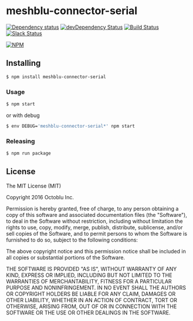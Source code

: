 # meshblu-connector-serial

[![Dependency status](http://img.shields.io/david/octoblu/meshblu-connector-serial.svg?style=flat)](https://david-dm.org/octoblu/meshblu-connector-serial)
[![devDependency Status](http://img.shields.io/david/dev/octoblu/meshblu-connector-serial.svg?style=flat)](https://david-dm.org/octoblu/meshblu-connector-serial#info=devDependencies)
[![Build Status](http://img.shields.io/travis/octoblu/meshblu-connector-serial.svg?style=flat&branch=master)](https://travis-ci.org/octoblu/meshblu-connector-serial)
[![Slack Status](http://community-slack.octoblu.com/badge.svg)](http://community-slack.octoblu.com)

[![NPM](https://nodei.co/npm/meshblu-connector-serial.svg?style=flat)](https://npmjs.org/package/meshblu-connector-serial)

## Installing

```bash
$ npm install meshblu-connector-serial
```

### Usage

```bash
$ npm start
```

or with debug

```bash
$ env DEBUG='meshblu-connector-serial*' npm start
```

### Releasing

```bash
$ npm run package
```

## License

The MIT License (MIT)

Copyright 2016 Octoblu Inc.

Permission is hereby granted, free of charge, to any person obtaining a copy
of this software and associated documentation files (the "Software"), to deal
in the Software without restriction, including without limitation the rights
to use, copy, modify, merge, publish, distribute, sublicense, and/or sell
copies of the Software, and to permit persons to whom the Software is
furnished to do so, subject to the following conditions:

The above copyright notice and this permission notice shall be included in
all copies or substantial portions of the Software.

THE SOFTWARE IS PROVIDED "AS IS", WITHOUT WARRANTY OF ANY KIND, EXPRESS OR
IMPLIED, INCLUDING BUT NOT LIMITED TO THE WARRANTIES OF MERCHANTABILITY,
FITNESS FOR A PARTICULAR PURPOSE AND NONINFRINGEMENT. IN NO EVENT SHALL THE
AUTHORS OR COPYRIGHT HOLDERS BE LIABLE FOR ANY CLAIM, DAMAGES OR OTHER
LIABILITY, WHETHER IN AN ACTION OF CONTRACT, TORT OR OTHERWISE, ARISING FROM,
OUT OF OR IN CONNECTION WITH THE SOFTWARE OR THE USE OR OTHER DEALINGS IN
THE SOFTWARE.
